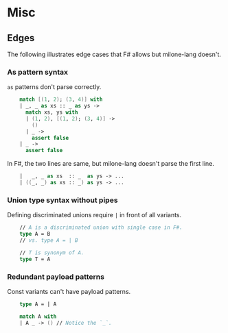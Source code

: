 # Misc

## Edges

The following illustrates edge cases that F# allows but milone-lang doesn't.

### As pattern syntax

`as` patterns don't parse correctly.

```fs
    match [(1, 2); (3, 4)] with
    | _, _ as xs :: _ as ys ->
      match xs, ys with
      | (1, 2), [(1, 2); (3, 4)] ->
        ()
      | _ ->
        assert false
    | _ ->
      assert false
```

In F#, the two lines are same, but milone-lang doesn't parse the first line.

```fsharp
    |   _, _ as xs  :: _  as ys -> ...
    | ((_, _) as xs :: _) as ys -> ...
```

### Union type syntax without pipes

Defining discriminated unions require `|` in front of all variants.

```fs
    // A is a discriminated union with single case in F#.
    type A = B
    // vs. type A = | B

    // T is synonym of A.
    type T = A
```

### Redundant payload patterns

Const variants can't have payload patterns.

```fs
    type A = | A

    match A with
    | A _ -> () // Notice the `_`.
```
